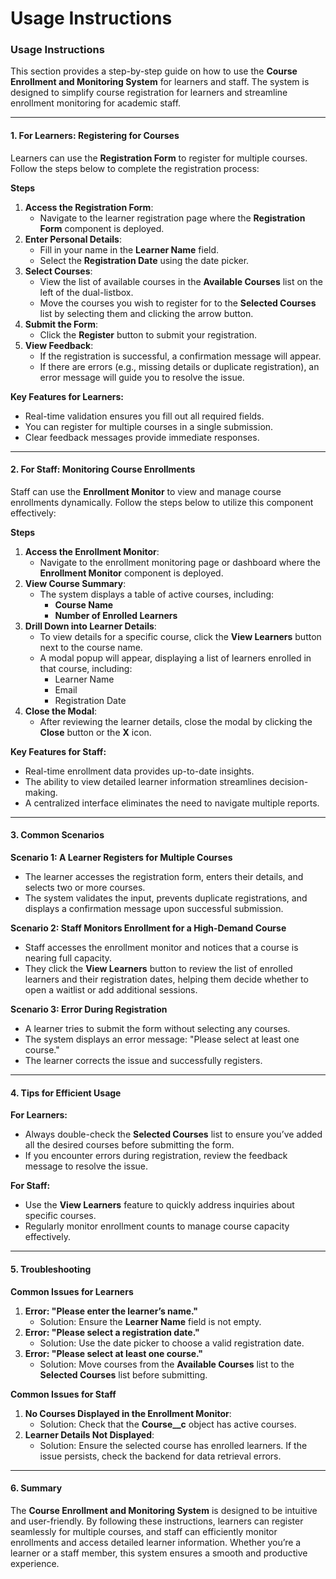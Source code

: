 # Usage Instructions

### **Usage Instructions**

This section provides a step-by-step guide on how to use the **Course Enrollment and Monitoring System** for learners and staff. The system is designed to simplify course registration for learners and streamline enrollment monitoring for academic staff.

***

#### **1. For Learners: Registering for Courses**

Learners can use the **Registration Form** to register for multiple courses. Follow the steps below to complete the registration process:

**Steps**

1. **Access the Registration Form**:
   * Navigate to the learner registration page where the **Registration Form** component is deployed.
2. **Enter Personal Details**:
   * Fill in your name in the **Learner Name** field.
   * Select the **Registration Date** using the date picker.
3. **Select Courses**:
   * View the list of available courses in the **Available Courses** list on the left of the dual-listbox.
   * Move the courses you wish to register for to the **Selected Courses** list by selecting them and clicking the arrow button.
4. **Submit the Form**:
   * Click the **Register** button to submit your registration.
5. **View Feedback**:
   * If the registration is successful, a confirmation message will appear.
   * If there are errors (e.g., missing details or duplicate registration), an error message will guide you to resolve the issue.

**Key Features for Learners:**

* Real-time validation ensures you fill out all required fields.
* You can register for multiple courses in a single submission.
* Clear feedback messages provide immediate responses.

***

#### **2. For Staff: Monitoring Course Enrollments**

Staff can use the **Enrollment Monitor** to view and manage course enrollments dynamically. Follow the steps below to utilize this component effectively:

**Steps**

1. **Access the Enrollment Monitor**:
   * Navigate to the enrollment monitoring page or dashboard where the **Enrollment Monitor** component is deployed.
2. **View Course Summary**:
   * The system displays a table of active courses, including:
     * **Course Name**
     * **Number of Enrolled Learners**
3. **Drill Down into Learner Details**:
   * To view details for a specific course, click the **View Learners** button next to the course name.
   * A modal popup will appear, displaying a list of learners enrolled in that course, including:
     * Learner Name
     * Email
     * Registration Date
4. **Close the Modal**:
   * After reviewing the learner details, close the modal by clicking the **Close** button or the **X** icon.

**Key Features for Staff:**

* Real-time enrollment data provides up-to-date insights.
* The ability to view detailed learner information streamlines decision-making.
* A centralized interface eliminates the need to navigate multiple reports.

***

#### **3. Common Scenarios**

**Scenario 1: A Learner Registers for Multiple Courses**

* The learner accesses the registration form, enters their details, and selects two or more courses.
* The system validates the input, prevents duplicate registrations, and displays a confirmation message upon successful submission.

**Scenario 2: Staff Monitors Enrollment for a High-Demand Course**

* Staff accesses the enrollment monitor and notices that a course is nearing full capacity.
* They click the **View Learners** button to review the list of enrolled learners and their registration dates, helping them decide whether to open a waitlist or add additional sessions.

**Scenario 3: Error During Registration**

* A learner tries to submit the form without selecting any courses.
* The system displays an error message: "Please select at least one course."
* The learner corrects the issue and successfully registers.

***

#### **4. Tips for Efficient Usage**

**For Learners:**

* Always double-check the **Selected Courses** list to ensure you’ve added all the desired courses before submitting the form.
* If you encounter errors during registration, review the feedback message to resolve the issue.

**For Staff:**

* Use the **View Learners** feature to quickly address inquiries about specific courses.
* Regularly monitor enrollment counts to manage course capacity effectively.

***

#### **5. Troubleshooting**

**Common Issues for Learners**

1. **Error: "Please enter the learner’s name."**
   * Solution: Ensure the **Learner Name** field is not empty.
2. **Error: "Please select a registration date."**
   * Solution: Use the date picker to choose a valid registration date.
3. **Error: "Please select at least one course."**
   * Solution: Move courses from the **Available Courses** list to the **Selected Courses** list before submitting.

**Common Issues for Staff**

1. **No Courses Displayed in the Enrollment Monitor**:
   * Solution: Check that the **Course\_\_c** object has active courses.
2. **Learner Details Not Displayed**:
   * Solution: Ensure the selected course has enrolled learners. If the issue persists, check the backend for data retrieval errors.

***

#### **6. Summary**

The **Course Enrollment and Monitoring System** is designed to be intuitive and user-friendly. By following these instructions, learners can register seamlessly for multiple courses, and staff can efficiently monitor enrollments and access detailed learner information. Whether you’re a learner or a staff member, this system ensures a smooth and productive experience.

